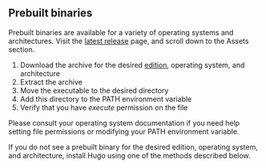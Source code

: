 ## Prebuilt binaries

Prebuilt binaries are available for a variety of operating systems and architectures. Visit the [latest release] page, and scroll down to the Assets section.

<!-- markdownlint-disable-next-line MD051 -->
1. Download the archive for the desired [edition], operating system, and architecture
1. Extract the archive
1. Move the executable to the desired directory
1. Add this directory to the PATH environment variable
1. Verify that you have _execute_ permission on the file

Please consult your operating system documentation if you need help setting file permissions or modifying your PATH environment variable.

If you do not see a prebuilt binary for the desired edition, operating system, and architecture, install Hugo using one of the methods described below.

[commit information]: /variables/git
[edition]: #editions
[Git]: https://git-scm.com/
[Go]: https://go.dev/
[Hugo Modules]: /hugo-modules/
[latest release]: https://github.com/gohugoio/hugo/releases/latest
